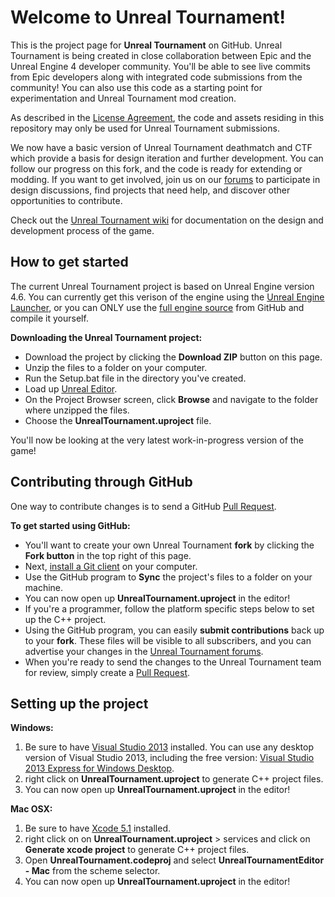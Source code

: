 Welcome to Unreal Tournament!
=============================

This is the project page for **Unreal Tournament** on GitHub.  Unreal Tournament is being created in close collaboration between Epic and the Unreal Engine 4 developer community.  You'll be able to see live commits from Epic developers along with integrated code submissions from the community!  You can also use this code as a starting point for experimentation and Unreal Tournament mod creation.

As described in the [License Agreement](https://github.com/EpicGames/UnrealTournament/blob/master/LICENSE.pdf), the code and assets residing in this repository may only be used for Unreal Tournament submissions.

We now have a basic version of Unreal Tournament deathmatch and CTF which provide a basis for design iteration and further development. You can follow our progress on this fork, and the code is ready for extending or modding. If you want to get involved, join us on our [forums](http://forums.unrealengine.com/forumdisplay.php?34-Unreal-Tournament) to participate in design discussions, find projects that need help, and discover other opportunities to contribute.

Check out the [Unreal Tournament wiki](https://wiki.unrealengine.com/Unreal_Tournament_Development) for documentation on the design and development process of the game.



How to get started
-------------------

The current Unreal Tournament project is based on Unreal Engine version 4.6.  You can currently get this verison of the engine using the [Unreal Engine Launcher](https://www.unrealengine.com/dashboard), or you can ONLY use the [full engine source](https://github.com/EpicGames/UnrealEngine/tree/4.6) from GitHub and compile it yourself.

**Downloading the Unreal Tournament project:**

- Download the project by clicking the **Download ZIP** button on this page.
- Unzip the files to a folder on your computer.  
- Run the Setup.bat file in the directory you've created.
- Load up [Unreal Editor](https://www.unrealengine.com/dashboard).
- On the Project Browser screen, click **Browse** and navigate to the folder where unzipped the files.
- Choose the **UnrealTournament.uproject** file.  

You'll now be looking at the very latest work-in-progress version of the game!



Contributing through GitHub
-----------------------

One way to contribute changes is to send a GitHub [Pull Request](https://help.github.com/articles/using-pull-requests).

**To get started using GitHub:**

- You'll want to create your own Unreal Tournament **fork** by clicking the __Fork button__ in the top right of this page.
- Next, [install a Git client](http://help.github.com/articles/set-up-git) on your computer.
- Use the GitHub program to **Sync** the project's files to a folder on your machine.
- You can now open up **UnrealTournament.uproject** in the editor!
- If you're a programmer, follow the platform specific steps below to set up the C++ project. 
- Using the GitHub program, you can easily **submit contributions** back up to your **fork**.  These files will be visible to all subscribers, and you can advertise your changes in the [Unreal Tournament forums](http://forums.unrealengine.com/forumdisplay.php?34-Unreal-Tournament).
- When you're ready to send the changes to the Unreal Tournament team for review, simply create a [Pull Request](https://help.github.com/articles/using-pull-requests).


Setting up the project
---------------------

**Windows:**
 
 1. Be sure to have [Visual Studio 2013](http://www.microsoft.com/en-us/download/details.aspx?id=43733) installed.  You can use any desktop version of Visual Studio 2013, including the free version:  [Visual Studio 2013 Express for Windows Desktop](http://www.microsoft.com/en-us/download/details.aspx?id=43733).
 2. right click on **UnrealTournament.uproject** to generate C++ project files.
 3. You can now open up **UnrealTournament.uproject** in the editor!
 
**Mac OSX:**
  
1. Be sure to have [Xcode 5.1](https://itunes.apple.com/us/app/xcode/id497799835) installed.
2. right click on on **UnrealTournament.uproject** > services and click on **Generate xcode project** to generate C++ project files.
3. Open **UnrealTournament.codeproj** and select **UnrealTournamentEditor - Mac** from the scheme selector.
4. You can now open up **UnrealTournament.uproject** in the editor!
 
